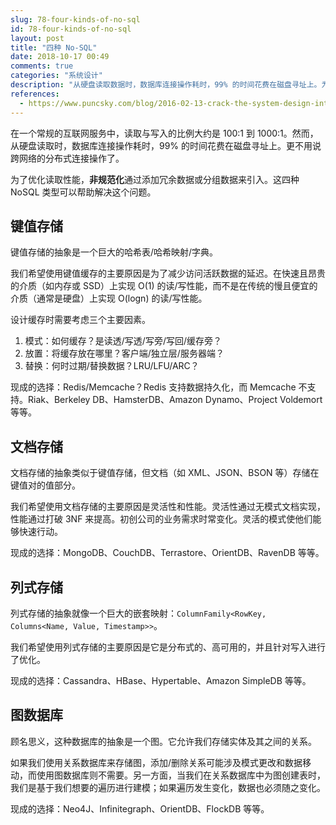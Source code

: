 ```yaml
---
slug: 78-four-kinds-of-no-sql
id: 78-four-kinds-of-no-sql
layout: post
title: "四种 No-SQL"
date: 2018-10-17 00:49
comments: true
categories: "系统设计"
description: "从硬盘读取数据时，数据库连接操作耗时，99% 的时间花费在磁盘寻址上。为了优化读取性能，引入了非规范化，并且四种 NoSQL 类型可以帮助解决这个问题。"
references:
  - https://www.puncsky.com/blog/2016-02-13-crack-the-system-design-interview
---
```


在一个常规的互联网服务中，读取与写入的比例大约是 100:1 到 1000:1。然而，从硬盘读取时，数据库连接操作耗时，99% 的时间花费在磁盘寻址上。更不用说跨网络的分布式连接操作了。

为了优化读取性能，**非规范化**通过添加冗余数据或分组数据来引入。这四种 NoSQL 类型可以帮助解决这个问题。



## 键值存储

键值存储的抽象是一个巨大的哈希表/哈希映射/字典。

我们希望使用键值缓存的主要原因是为了减少访问活跃数据的延迟。在快速且昂贵的介质（如内存或 SSD）上实现 O(1) 的读/写性能，而不是在传统的慢且便宜的介质（通常是硬盘）上实现 O(logn) 的读/写性能。

设计缓存时需要考虑三个主要因素。

1. 模式：如何缓存？是读透/写透/写旁/写回/缓存旁？
2. 放置：将缓存放在哪里？客户端/独立层/服务器端？
3. 替换：何时过期/替换数据？LRU/LFU/ARC？

现成的选择：Redis/Memcache？Redis 支持数据持久化，而 Memcache 不支持。Riak、Berkeley DB、HamsterDB、Amazon Dynamo、Project Voldemort 等等。



## 文档存储

文档存储的抽象类似于键值存储，但文档（如 XML、JSON、BSON 等）存储在键值对的值部分。

我们希望使用文档存储的主要原因是灵活性和性能。灵活性通过无模式文档实现，性能通过打破 3NF 来提高。初创公司的业务需求时常变化。灵活的模式使他们能够快速行动。

现成的选择：MongoDB、CouchDB、Terrastore、OrientDB、RavenDB 等等。



## 列式存储

列式存储的抽象就像一个巨大的嵌套映射：`ColumnFamily<RowKey, Columns<Name, Value, Timestamp>>`。

我们希望使用列式存储的主要原因是它是分布式的、高可用的，并且针对写入进行了优化。

现成的选择：Cassandra、HBase、Hypertable、Amazon SimpleDB 等等。



## 图数据库

顾名思义，这种数据库的抽象是一个图。它允许我们存储实体及其之间的关系。

如果我们使用关系数据库来存储图，添加/删除关系可能涉及模式更改和数据移动，而使用图数据库则不需要。另一方面，当我们在关系数据库中为图创建表时，我们是基于我们想要的遍历进行建模；如果遍历发生变化，数据也必须随之变化。

现成的选择：Neo4J、Infinitegraph、OrientDB、FlockDB 等等。